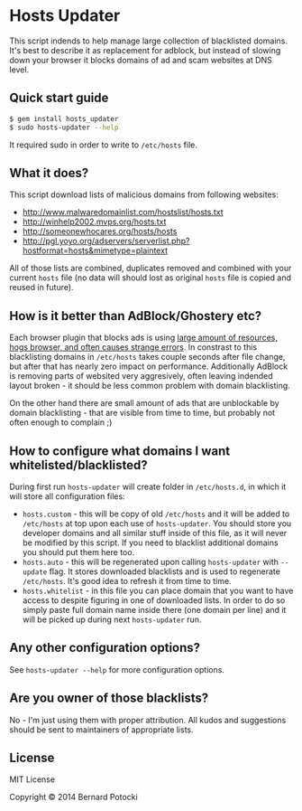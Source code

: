 # Hosts Updater

This script indends to help manage large collection of blacklisted domains. It's best to describe it as replacement for adblock, but instead of slowing down your browser it blocks domains of ad and scam websites at DNS level.

## Quick start guide

```sh
$ gem install hosts_updater
$ sudo hosts-updater --help
```

It required sudo in order to write to `/etc/hosts` file.

## What it does?

This script download lists of malicious domains from following websites:

- http://www.malwaredomainlist.com/hostslist/hosts.txt
- http://winhelp2002.mvps.org/hosts.txt
- http://someonewhocares.org/hosts/hosts
- http://pgl.yoyo.org/adservers/serverlist.php?hostformat=hosts&mimetype=plaintext

All of those lists are combined, duplicates removed and combined with your current `hosts` file (no data will should lost as original `hosts` file is copied and reused in future).

## How is it better than AdBlock/Ghostery etc?

Each browser plugin that blocks ads is using [large amount of resources, hogs browser, and often causes strange errors](http://www.reddit.com/r/programming/comments/25j41u/adblock_pluss_effect_on_firefoxs_memory_usage/chhpomw). In constrast to this blacklisting domains in `/etc/hosts` takes couple seconds after file change, but after that has nearly zero impact on performance. Additionally AdBlock is removing parts of websited very aggresively, often leaving indended layout broken - it should be less common problem with domain blacklisting.

On the other hand there are small amount of ads that are unblockable by domain blacklisting - that are visible from time to time, but probably not often enough to complain ;)

## How to configure what domains I want whitelisted/blacklisted?

During first run `hosts-updater` will create folder in `/etc/hosts.d`, in which it will store all configuration files:

- `hosts.custom` - this will be copy of old `/etc/hosts` and it will be added to `/etc/hosts` at top upon each use of `hosts-updater`. You should store you developer domains and all similar stuff inside of this file, as it will never be modified by this script. If you need to blacklist additional domains you should put them here too.
- `hosts.auto` - this will be regenerated upon calling `hosts-updater` with `--update` flag. It stores downloaded blacklists and is used to regenerate `/etc/hosts`. It's good idea to refresh it from time to time.
- `hosts.whitelist` - in this file you can place domain that you want to have access to despite figuring in one of downloaded lists. In order to do so simply paste full domain name inside there (one domain per line) and it will be picked up during next `hosts-updater` run.

## Any other configuration options?

See `hosts-updater --help` for more configuration options.

## Are you owner of those blacklists?

No - I'm just using them with proper attribution. All kudos and suggestions should be sent to maintainers of appropriate lists.

## License

MIT License

Copyright © 2014 Bernard Potocki
